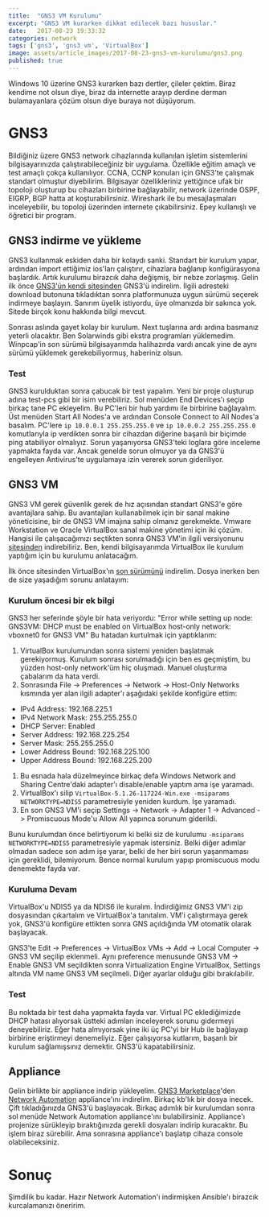 ```yaml
---
title:  "GNS3 VM Kurulumu"
excerpt: "GNS3 VM kurarken dikkat edilecek bazı hususlar."
date:   2017-08-23 19:33:32
categories: network
tags: ['gns3', 'gns3 vm', 'VirtualBox']
image: assets/article_images/2017-08-23-gns3-vm-kurulumu/gns3.png
published: true
---
```


Windows 10 üzerine GNS3 kurarken bazı dertler, çileler çektim. Biraz kendime not olsun diye, biraz da internette arayıp derdine derman bulamayanlara çözüm olsun diye buraya not düşüyorum. 

# GNS3 

Bildiğiniz üzere GNS3 network cihazlarında kullanılan işletim sistemlerini bilgisayarınızda çalıştırabileceğiniz bir uygulama. Özellikle eğitim amaçlı ve test amaçlı çokça kullanılıyor. CCNA, CCNP konuları için GNS3'te çalışmak standart olmuştur diyebilirim. Bilgisayar özellikleriniz yettiğince ufak bir topoloji oluşturup bu cihazları birbirine bağlayabilir, network üzerinde OSPF, EIGRP, BGP hatta at koşturabilirsiniz. Wireshark ile bu mesajlaşmaları inceleyebilir, bu topoloji üzerinden internete çıkabilirsiniz. Epey kullanışlı ve öğretici bir program. 

## GNS3 indirme ve yükleme

GNS3 kullanmak eskiden daha bir kolaydı sanki. Standart bir kurulum yapar, ardından import ettiğimiz ios'ları çalıştırır, cihazlara bağlanıp konfigürasyona başlardık. Artık kurulumu birazcık daha değişmiş, bir nebze zorlaşmış. Gelin ilk önce [GNS3'ün kendi sitesinden](https://www.gns3.com/software/download) GNS3'ü indirelim. İlgili adresteki download butonuna tıkladıktan sonra platformunuza uygun sürümü seçerek indirmeye başlayın. Sanırım üyelik istiyordu, üye olmanızda bir sakınca yok. Sitede birçok konu hakkında bilgi mevcut. 

Sonrası aslında gayet kolay bir kurulum. Next tuşlarına ardı ardına basmanız yeterli olacaktır. Ben Solarwinds gibi ekstra programları yüklemedim. Winpcap'in son sürümü bilgisayarımda halihazırda vardı ancak yine de aynı sürümü yüklemek gerekebiliyormuş, haberiniz olsun. 

### Test

GNS3 kurulduktan sonra çabucak bir test yapalım. Yeni bir proje oluşturup adına test-pcs gibi bir isim verebiliriz. Sol menüden End Devices'ı seçip birkaç tane PC ekleyelim. Bu PC'leri bir hub yardımı ile birbirine bağlayalım. Üst menüden Start All Nodes'a ve ardından Console Connect to All Nodes'a basalım. PC'lere `ip 10.0.0.1 255.255.255.0` ve `ip 10.0.0.2 255.255.255.0` komutlarıyla ip verdikten sonra bir cihazdan diğerine başarılı bir biçimde ping atabiliyor olmalıyız. Sorun yaşanıyorsa GNS3'teki loglara göre inceleme yapmakta fayda var. Ancak genelde sorun olmuyor ya da GNS3'ü engelleyen Antivirus'te uygulamaya izin vererek sorun gideriliyor. 

## GNS3 VM

GNS3 VM gerek güvenlik gerek de hız açısından standart GNS3'e göre avantajlara sahip. Bu avantajları kullanabilmek için bir sanal makine yöneticisine, bir de GNS3 VM imajına sahip olmanız gerekmekte. Vmware Workstation ve Oracle VirtualBox sanal makine yönetimi için iki çözüm. Hangisi ile çalışacağımızı seçtikten sonra GNS3 VM'in ilgili versiyonunu [sitesinden](https://www.gns3.com/software/download-vm) indirebiliriz. Ben, kendi bilgisayarımda VirtualBox ile kurulum yaptığım için bu kurulumu anlatacağım.

İlk önce sitesinden VirtualBox'ın [son sürümünü](https://www.virtualbox.org/wiki/Downloads) indirelim. Dosya inerken ben de size yaşadığım sorunu anlatayım:

### Kurulum öncesi bir ek bilgi

GNS3 her seferinde şöyle bir hata veriyordu: "Error while setting up node: GNS3VM: DHCP must be enabled on VirtualBox host-only network: vboxnet0 for GNS3 VM" Bu hatadan kurtulmak için yaptıklarım:
1. VirtualBox kurulumundan sonra sistemi yeniden başlatmak gerekiyormuş. Kurulum sonrası sorulmadığı için ben es geçmiştim, bu yüzden host-only network'üm hiç oluşmadı. Manuel oluşturma çabalarım da hata verdi.
1. Sonrasında File -> Preferences -> Network -> Host-Only Networks kısmında yer alan ilgili adapter'ı aşağıdaki şekilde konfigüre ettim:
  * IPv4 Address: 192.168.225.1
  * IPv4 Network Mask: 255.255.255.0
  * DHCP Server: Enabled
  * Server Address: 192.168.225.254
  * Server Mask: 255.255.255.0
  * Lower Address Bound: 192.168.225.100
  * Upper Address Bound: 192.168.225.200
1. Bu esnada hala düzelmeyince birkaç defa Windows Network and Sharing Centre'daki adapter'ı disable/enable yaptım ama işe yaramadı. 
1. VirtualBox'ı silip `VirtualBox-5.1.26-117224-Win.exe -msiparams NETWORKTYPE=NDIS5` parametresiyle yeniden kurdum. İşe yaramadı.
1. En son GNS3 VM'i seçip Settings -> Network -> Adapter 1 -> Advanced -> Promiscuous Mode'u Allow All yapınca sorunum giderildi.

Bunu kurulumdan önce belirtiyorum ki belki siz de kurulumu `-msiparams NETWORKTYPE=NDIS5` parametresiyle yapmak istersiniz. Belki diğer adımlar olmadan sadece son adım işe yarar, belki de her biri sorun yaşanmaması için gereklidi, bilemiyorum. Bence normal kurulum yapıp promiscuous modu denemekte fayda var.

### Kuruluma Devam

VirtualBox'u NDIS5 ya da NDIS6 ile kuralım. İndirdiğimiz GNS3 VM'i zip dosyasından çıkartalım ve VirtualBox'a tanıtalım. VM'i çalıştırmaya gerek yok, GNS3'ü konfigüre ettikten sonra GNS açıldığında VM otomatik olarak başlayacak. 

GNS3'te Edit -> Preferences -> VirtualBox VMs -> Add -> Local Computer -> GNS3 VM seçilip eklenmeli.
Aynı preference menusunde GNS3 VM -> Enable GNS3 VM seçildikten sonra Virtualization Engine VirtualBox, Settings altında VM name GNS3 VM seçilmeli. Diğer ayarlar olduğu gibi bırakılabilir.

### Test

Bu noktada bir test daha yapmakta fayda var. Virtual PC eklediğimizde DHCP hatası alıyorsak üstteki adımları inceleyerek sorunu gidermeyi deneyebiliriz. Eğer hata almıyorsak yine iki üç PC'yi bir Hub ile bağlayaıp birbirine eriştirmeyi denemeliyiz. Eğer çalışıyorsa kutlarım, başarılı bir kurulum sağlamışsınız demektir. GNS3'ü kapatabilirsiniz.

## Appliance

Gelin birlikte bir appliance indirip yükleyelim. [GNS3 Marketplace](https://www.gns3.com/marketplace)'den [Network Automation](https://www.gns3.com/marketplace/appliance/network-automation) appliance'ını indirelim. Birkaç kb'lık bir dosya inecek. Çift tıkladığınızda GNS3'ü başlayacak. Birkaç adımlık bir kurulumdan sonra sol menüde Network Automation appliance'ını bulabilirsiniz. Appliance'ı projenize sürükleyip bıraktığınızda gerekli dosyaları indirip kuracaktır. Bu işlem biraz sürebilir. Ama sonrasına appliance'ı başlatıp cihaza console olabileceksiniz. 

# Sonuç

Şimdilik bu kadar. Hazır Network Automation'ı indirmişken Ansible'ı birazcık kurcalamanızı öneririm. 
